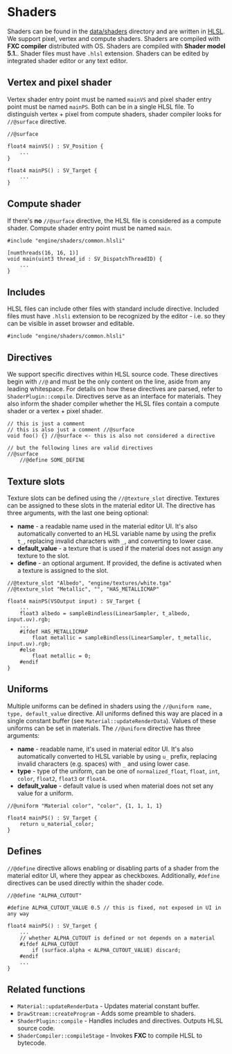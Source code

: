 # Shaders

Shaders can be found in the [data/shaders](../data/shaders) directory and are written in [HLSL](https://learn.microsoft.com/en-us/windows/win32/direct3dhlsl/dx-graphics-hlsl). We support pixel, vertex and compute shaders. Shaders are compiled with **FXC compiler** distributed with OS. Shaders are compiled with **Shader model 5.1.**. Shader files must have `.hlsl` extension. Shaders can be edited by integrated shader editor or any text editor.

## Vertex and pixel shader

Vertex shader entry point must be named `mainVS` and pixel shader entry point must be named `mainPS`. Both can be in a single HLSL file. To distinguish vertex + pixel from compute shaders, shader compiler looks for `//@surface` directive.

```hlsl
//@surface

float4 mainVS() : SV_Position {
    ...
}

float4 mainPS() : SV_Target {
    ...
}
```

## Compute shader

If there's **no** `//@surface` directive, the HLSL file is considered as a compute shader. Compute shader entry point must be named `main`.

```hlsl
#include "engine/shaders/common.hlsli"

[numthreads(16, 16, 1)]
void main(uint3 thread_id : SV_DispatchThreadID) {
    ...
}
```

## Includes

HLSL files can include other files with standard include directive. Included files must have `.hlsli` extension to be recognized by the editor - i.e. so they can be visible in asset browser and editable.

```hlsl
#include "engine/shaders/common.hlsli"
```

## Directives

We support specific directives within HLSL source code. These directives begin with `//@` and must be the only content on the line, aside from any leading whitespace. For details on how these directives are parsed, refer to `ShaderPlugin::compile`. Directives serve as an interface for materials. They also inform the shader compiler whether the HLSL files contain a compute shader or a vertex + pixel shader.

```hlsl
// this is just a comment
// this is also just a comment //@surface
void foo() {} //@surface <- this is also not considered a directive

// but the following lines are valid directives
//@surface
    //@define SOME_DEFINE
```

## Texture slots

Texture slots can be defined using the `//@texture_slot` directive. Textures can be assigned to these slots in the material editor UI. The directive has three arguments, with the last one being optional:
* **name** - a readable name used in the material editor UI. It's also automatically converted to an HLSL variable name by using the prefix `t_`, replacing invalid characters with `_`, and converting to lower case.
* **default_value** - a texture that is used if the material does not assign any texture to the slot.
* **define** - an optional argument. If provided, the define is activated when a texture is assigned to the slot.

```hlsl
//@texture_slot "Albedo", "engine/textures/white.tga"
//@texture_slot "Metallic", "", "HAS_METALLICMAP"

float4 mainPS(VSOutput input) : SV_Target {
    ...
    float3 albedo = sampleBindless(LinearSampler, t_albedo, input.uv).rgb;
    ...
    #ifdef HAS_METALLICMAP
        float metallic = sampleBindless(LinearSampler, t_metallic, input.uv).rgb;
    #else
        float metallic = 0;
    #endif
}
```

## Uniforms

Multiple uniforms can be defined in shaders using the `//@uniform name, type, default_value` directive. All uniforms defined this way are placed in a single constant buffer (see `Material::updateRenderData`). Values of these uniforms can be set in materials. The `//@uniform` directive has three arguments:

* **name** - readable name, it's used in material editor UI. It's also automatically converted to HLSL variable by using `u_` prefix, replacing invalid characters (e.g. spaces) with `_` and using lower case.
* **type** - type of the uniform, can be one of `normalized_float`, `float`, `int`, `color`, `float2`, `float3` or `float4`.
* **default_value** - default value is used when material does not set any value for a uniform.

```hlsl
//@uniform "Material color", "color", {1, 1, 1, 1}

float4 mainPS() : SV_Target {
    return u_material_color;
}
```

## Defines

`//@define` directive allows enabling or disabling parts of a shader from the material editor UI, where they appear as checkboxes. Additionally, `#define` directives can be used directly within the shader code.

```hlsl
//@define "ALPHA_CUTOUT"

#define ALPHA_CUTOUT_VALUE 0.5 // this is fixed, not exposed in UI in any way

float4 mainPS() : SV_Target {
    ...
    // whether ALPHA_CUTOUT is defined or not depends on a material
    #ifdef ALPHA_CUTOUT
        if (surface.alpha < ALPHA_CUTOUT_VALUE) discard;
    #endif
    ...
}
```

## Related functions

* `Material::updateRenderData` - Updates material constant buffer.
* `DrawStream::createProgram` - Adds some preamble to shaders.
* `ShaderPlugin::compile` - Handles includes and directives. Outputs HLSL source code.
* `ShaderCompiler::compileStage` - Invokes **FXC** to compile HLSL to bytecode.